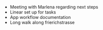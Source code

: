 - Meeting with Marlena regarding next steps
- Linear set up for tasks
- App workflow documentation
- Long walk along frierichstrasse